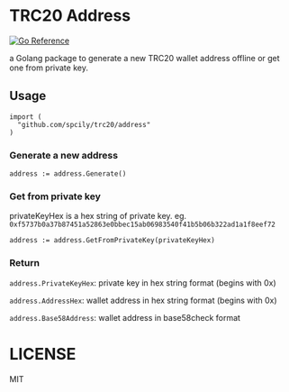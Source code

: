 # TRC20 Address
[![Go Reference](https://pkg.go.dev/badge/github.com/spcily/trc20.svg)](https://pkg.go.dev/github.com/spcily/trc20)

a Golang package to generate a new TRC20 wallet address offline or get one from private key.

## Usage

```golang
import (
  "github.com/spcily/trc20/address"
)
```

### Generate a new address

```golang
address := address.Generate()
```

### Get from private key

privateKeyHex is a hex string of private key. eg. `0xf5737b0a37b87451a52863e0bbec15ab06983540f41b5b06b322ad1a1f8eef72`

```golang
address := address.GetFromPrivateKey(privateKeyHex)
```

### Return

`address.PrivateKeyHex`: private key in hex string format (begins with 0x)

`address.AddressHex`: wallet address in hex string format (begins with 0x)

`address.Base58Address`: wallet address in base58check format

# LICENSE

MIT
